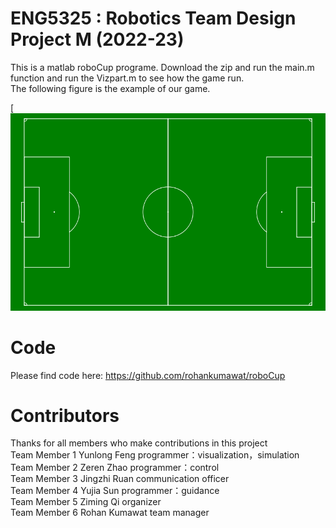 # ENG5325 : Robotics Team Design Project M (2022-23)  
This is a matlab roboCup programe. Download the zip and run the main.m function and run the Vizpart.m to see how the game run.  
The following figure is the example of our game.  

[![Figure](https://github.com/rohankumawat/roboCup/blob/main/court.png)


# Code
Please find code here: https://github.com/rohankumawat/roboCup

# Contributors
Thanks for all members who make contributions in this project  
Team Member 1	Yunlong Feng	programmer：visualization，simulation  
Team Member 2	Zeren Zhao	programmer：control  
Team Member 3	Jingzhi Ruan	communication officer  
Team Member 4	Yujia Sun	programmer：guidance  
Team Member 5	Ziming Qi	organizer  
Team Member 6	Rohan Kumawat	team manager  
